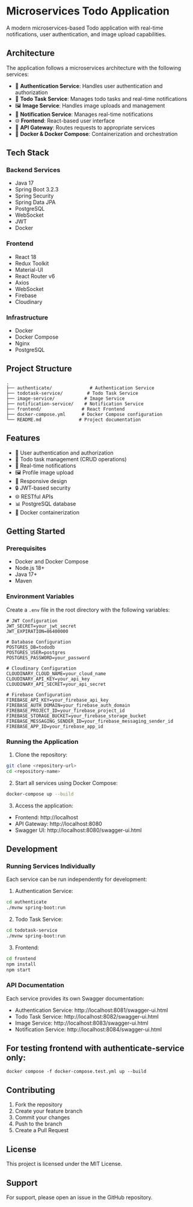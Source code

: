 # Microservices Todo Application

A modern microservices-based Todo application with real-time notifications, user authentication, and image upload capabilities.

## Architecture

The application follows a microservices architecture with the following services:

- 🔐 **Authentication Service**: Handles user authentication and authorization
- 📝 **Todo Task Service**: Manages todo tasks and real-time notifications
- 🖼️ **Image Service**: Handles image uploads and management
- 🔔 **Notification Service**: Manages real-time notifications
- 🌐 **Frontend**: React-based user interface
- 🚀 **API Gateway**: Routes requests to appropriate services
- 🐳 **Docker & Docker Compose**: Containerization and orchestration

## Tech Stack

### Backend Services
- Java 17
- Spring Boot 3.2.3
- Spring Security
- Spring Data JPA
- PostgreSQL
- WebSocket
- JWT
- Docker

### Frontend
- React 18
- Redux Toolkit
- Material-UI
- React Router v6
- Axios
- WebSocket
- Firebase
- Cloudinary

### Infrastructure
- Docker
- Docker Compose
- Nginx
- PostgreSQL

## Project Structure

```
.
├── authenticate/              # Authentication Service
├── todotask-service/         # Todo Task Service
├── image-service/           # Image Service
├── notification-service/    # Notification Service
├── frontend/               # React Frontend
├── docker-compose.yml      # Docker Compose configuration
└── README.md              # Project documentation
```

## Features

- 👤 User authentication and authorization
- 📝 Todo task management (CRUD operations)
- 🔔 Real-time notifications
- 🖼️ Profile image upload
- 📱 Responsive design
- 🔒 JWT-based security
- 🌐 RESTful APIs
- 📊 PostgreSQL database
- 🐳 Docker containerization

## Getting Started

### Prerequisites

- Docker and Docker Compose
- Node.js 18+
- Java 17+
- Maven

### Environment Variables

Create a `.env` file in the root directory with the following variables:

```env
# JWT Configuration
JWT_SECRET=your_jwt_secret
JWT_EXPIRATION=86400000

# Database Configuration
POSTGRES_DB=tododb
POSTGRES_USER=postgres
POSTGRES_PASSWORD=your_password

# Cloudinary Configuration
CLOUDINARY_CLOUD_NAME=your_cloud_name
CLOUDINARY_API_KEY=your_api_key
CLOUDINARY_API_SECRET=your_api_secret

# Firebase Configuration
FIREBASE_API_KEY=your_firebase_api_key
FIREBASE_AUTH_DOMAIN=your_firebase_auth_domain
FIREBASE_PROJECT_ID=your_firebase_project_id
FIREBASE_STORAGE_BUCKET=your_firebase_storage_bucket
FIREBASE_MESSAGING_SENDER_ID=your_firebase_messaging_sender_id
FIREBASE_APP_ID=your_firebase_app_id
```

### Running the Application

1. Clone the repository:
```bash
git clone <repository-url>
cd <repository-name>
```

2. Start all services using Docker Compose:
```bash
docker-compose up --build
```

3. Access the application:
- Frontend: http://localhost
- API Gateway: http://localhost:8080
- Swagger UI: http://localhost:8080/swagger-ui.html

## Development

### Running Services Individually

Each service can be run independently for development:

1. Authentication Service:
```bash
cd authenticate
./mvnw spring-boot:run
```

2. Todo Task Service:
```bash
cd todotask-service
./mvnw spring-boot:run
```

3. Frontend:
```bash
cd frontend
npm install
npm start
```

### API Documentation

Each service provides its own Swagger documentation:
- Authentication Service: http://localhost:8081/swagger-ui.html
- Todo Task Service: http://localhost:8082/swagger-ui.html
- Image Service: http://localhost:8083/swagger-ui.html
- Notification Service: http://localhost:8084/swagger-ui.html

## For testing frontend with authenticate-service only: 
```
docker compose -f docker-compose.test.yml up --build
```

## Contributing

1. Fork the repository
2. Create your feature branch
3. Commit your changes
4. Push to the branch
5. Create a Pull Request

## License

This project is licensed under the MIT License.

## Support

For support, please open an issue in the GitHub repository.
